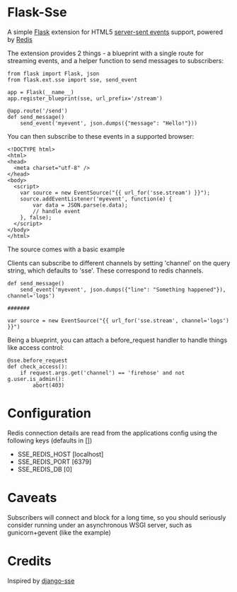 Flask-Sse
=========

A simple [Flask][0] extension for HTML5 [server-sent events][1] support, powered by [Redis][2]

The extension provides 2 things - a blueprint with a single route for streaming events, and a helper function to send messages to subscribers:

    from flask import Flask, json
    from flask.ext.sse import sse, send_event
    
    app = Flask(__name__)
    app.register_blueprint(sse, url_prefix='/stream')
    
    @app.route('/send')
    def send_message()
        send_event('myevent', json.dumps({"message": "Hello!"}))
        
You can then subscribe to these events in a supported browser:

    <!DOCTYPE html>
    <html>
    <head>
      <meta charset="utf-8" />
    </head>
    <body>
      <script>
        var source = new EventSource("{{ url_for('sse.stream') }}");
        source.addEventListener('myevent', function(e) {
            var data = JSON.parse(e.data);
            // handle event
        }, false);
      </script>
    </body>
    </html>

The source comes with a basic example

Clients can subscribe to different channels by setting 'channel' on the query string, which defaults to 'sse'. These correspond to redis channels.

    def send_message()
        send_event('myevent', json.dumps({"line": "Something happened"}), channel='logs')
    
    #######
        
    var source = new EventSource("{{ url_for('sse.stream', channel='logs') }}")    
    
Being a blueprint, you can attach a before_request handler to handle things like access control:


    @sse.before_request
    def check_access():
        if request.args.get('channel') == 'firehose' and not g.user.is_admin():
            abort(403)



Configuration
=============

Redis connection details are read from the applications config using the following keys (defaults in [])

* SSE_REDIS_HOST [localhost]
* SSE_REDIS_PORT [6379]
* SSE_REDIS_DB \[0\]


Caveats
=======

Subscribers will connect and block for a long time, so you should seriously consider running under an asynchronous WSGI server, such as gunicorn+gevent (like the example)

Credits
=======
Inspired by [django-sse](https://github.com/niwibe/django-sse)


[0]:http://flask.pocoo.org
[1]:http://en.wikipedia.org/wiki/Server-sent_events
[2]:http://redis.io/
